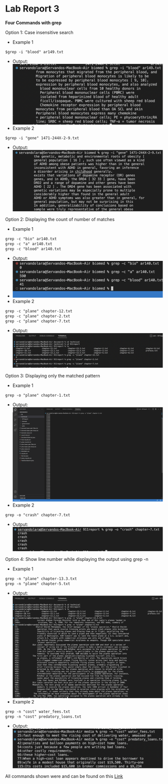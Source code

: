 # Lab Report 3
**Four Commands with grep**

Option 1: Case insensitive search
- Example 1
```
$grep -i "blood" ar149.txt
```
- Output:
![Image](O1E1.png)
- Example 2
```
$grep -i "gene" 1471-244X-2-9.txt
```
- Output:
![Image](O1E2.png)

Option 2: Displaying the count of number of matches
- Example 1
```
grep -c "bio" ar140.txt
grep -c "a" ar140.txt
grep -c "blood" ar140.txt
```
- Output:
- ![Image](O2E1.png)
- Example 2
```
grep -c "plane" chapter-12.txt
grep -c "plane" chapter-2.txt
grep -c "plane" chapter-7.txt
```
- Output:
![Image](O2E2.png)

Option 3: Displaying only the matched pattern
- Example 1
```
grep -o "plane" chapter-1.txt
```
- Output:
![Image](O3E1.png)
- Example 2
```
grep -o "crash" chapter-7.txt
```
- Output:
![Image](O3E2.png)

Option 4: Show line number while displaying the output using grep -n
- Example 1
```
grep -n "plane" chapter-13.3.txt
grep -n "plane" chapter-5.txt
```
- Output:
![Image](O4E1.png)
- Example 2
```
grep -n "cost" water_fees.txt
grep -n "cost" predatory_loans.txt
```
- Output:
![Image](O4E2.png)


All commands shown were and can be found on this [Link](https://www.geeksforgeeks.org/grep-command-in-unixlinux/#)
